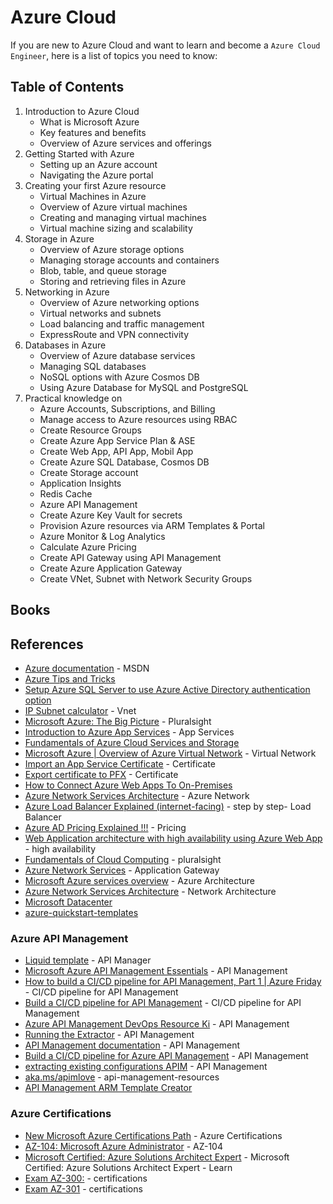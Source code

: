 # Azure Cloud

If you are new to Azure Cloud and want to learn and become a `Azure Cloud Engineer`, here is a list of topics you need to know:

## Table of Contents


1. Introduction to Azure Cloud
    - What is Microsoft Azure
    - Key features and benefits
    - Overview of Azure services and offerings
1. Getting Started with Azure
    - Setting up an Azure account
    - Navigating the Azure portal
1. Creating your first Azure resource
    - Virtual Machines in Azure
    - Overview of Azure virtual machines
    - Creating and managing virtual machines
    - Virtual machine sizing and scalability
1. Storage in Azure
    - Overview of Azure storage options
    - Managing storage accounts and containers
    - Blob, table, and queue storage
    - Storing and retrieving files in Azure
1. Networking in Azure
    - Overview of Azure networking options
    - Virtual networks and subnets
    - Load balancing and traffic management
    - ExpressRoute and VPN connectivity
1. Databases in Azure
    - Overview of Azure database services
    - Managing SQL databases
    - NoSQL options with Azure Cosmos DB
    - Using Azure Database for MySQL and PostgreSQL
1. Practical knowledge on
    - Azure Accounts, Subscriptions, and Billing
    - Manage access to Azure resources using RBAC
    - Create Resource Groups
    - Create Azure App Service Plan & ASE
    - Create Web App, API App, Mobil App
    - Create Azure SQL Database, Cosmos DB
    - Create Storage account
    - Application Insights
    - Redis Cache
    - Azure API Management
    - Create Azure Key Vault for secrets
    - Provision Azure resources via ARM Templates & Portal
    - Azure Monitor & Log Analytics
    - Calculate Azure Pricing
    - Create API Gateway using API Management
    - Create Azure Application Gateway
    - Create VNet, Subnet with Network Security Groups
  
## Books

## References


- [Azure documentation](https://docs.microsoft.com/en-us/azure/?product=popular) - MSDN
- [Azure Tips and Tricks](https://microsoft.github.io/AzureTipsAndTricks/blog/tip342.html)
- [Setup Azure SQL Server to use Azure Active Directory authentication option](https://letienthanh0212.medium.com/setup-azure-sql-server-to-useazure-active-directory-option-b90dccd9e277)
- [IP Subnet calculator](https://www.subnet-calculator.com/) - Vnet
- [Microsoft Azure: The Big Picture](https://www.pluralsight.com/courses/microsoft-azure-the-big-picture) - Pluralsight
- [Introduction to Azure App Services](https://app.pluralsight.com/library/courses/introduction-azure-app-services/table-of-contents) - App Services
- [Fundamentals of Azure Cloud Services and Storage](https://www.pluralsight.com/courses/azure-cloud-services-storage-fundamentals)
- [Microsoft Azure | Overview of Azure Virtual Network](https://www.youtube.com/watch?v=PbkkLwHCp8Y&t=221s) - Virtual Network
- [Import an App Service Certificate](https://docs.microsoft.com/en-us/azure/app-service/configure-ssl-certificate#import-an-app-service-certificate) - Certificate
- [Export certificate to PFX](https://docs.microsoft.com/en-us/azure/app-service/configure-ssl-certificate#upload-a-private-certificate) - Certificate
- [How to Connect Azure Web Apps To On-Premises](https://petri.com/connect-azure-web-apps-premises)
- [Azure Network Services Architecture](https://www.youtube.com/watch?v=UYyRv-45OVM) - Azure Network
- [Azure Load Balancer Explained (internet-facing)](https://www.youtube.com/watch?v=dWtwhfefNnc) - step by step- Load Balancer
- [Azure AD Pricing Explained !!!](https://www.youtube.com/watch?v=sKIwaYN9nmw") - Pricing
- [Web Application architecture with high availability using Azure Web App](https://cloudavenue.in/cloudavenue-architecture-center-2/azure-web-app-ha/) - high availability
- [Fundamentals of Cloud Computing](https://www.pluralsight.com/courses/cloud-computing-fundamentals) - pluralsight
- [Azure Network Services](https://www.youtube.com/watch?v=Px7dyjBTYco) - Application Gateway
- [Microsoft Azure services overview](https://www.youtube.com/watch?v=25Q-Qki339k) - Azure Architecture
- [Azure Network Services Architecture](https://www.youtube.com/watch?v=UYyRv-45OVM) - Network Architecture
- [Microsoft Datacenter](https://www.youtube.com/watch?v=-7CY7JWkhKo)
- [azure-quickstart-templates](https://github.com/Azure/azure-quickstart-templates)

### Azure API Management
- [Liquid template](https://shopify.github.io/liquid/) - API Manager
- [Microsoft Azure API Management Essentials](https://app.pluralsight.com/library/courses/microsoft-azure-api-management-essentials/table-of-contents) - API Management
- [How to build a CI/CD pipeline for API Management, Part 1 | Azure Friday](https://www.youtube.com/watch?v=2x1CrzdTcL0) - CI/CD pipeline for API Management
- [Build a CI/CD pipeline for API Management](https://azure.microsoft.com/en-us/blog/build-a-ci-cd-pipeline-for-api-management/) - CI/CD pipeline for API Management
- [Azure API Management DevOps Resource Ki](https://github.com/Azure/azure-api-management-devops-resource-kit) - API Management
- [Running the Extractor](https://github.com/Azure/azure-api-management-devops-resource-kit/blob/master/src/APIM_ARMTemplate/README.md#extractor) - API Management
- [API Management documentation](https://docs.microsoft.com/en-us/azure/api-management/) - API Management
- [Build a CI/CD pipeline for Azure API Management](https://www.youtube.com/watch?v=4Sp2Qvmg6j8) - API Management
- [extracting existing configurations APIM](https://github.com/Azure/azure-api-management-devops-resource-kit/blob/master/src/APIM_ARMTemplate/README.md#extractor) - API Management
- [aka.ms/apimlove](https://azure.github.io/api-management-resources/) - api-management-resources
- [API Management ARM Template Creator](https://mlogdberg.com/apimanagement/arm-template-creator)
 
### Azure Certifications
- [New Microsoft Azure Certifications Path](https://www.whizlabs.com/blog/azure-certifications-path/) - Azure Certifications
- [AZ-104: Microsoft Azure Administrator](https://learn.microsoft.com/en-us/certifications/azure-administrator/) - AZ-104
- [Microsoft Certified: Azure Solutions Architect Expert](https://docs.microsoft.com/en-us/learn/certifications/azure-solutions-architect/) - Microsoft Certified: Azure Solutions Architect Expert - Learn
- [Exam AZ-300:](https://docs.microsoft.com/en-us/learn/certifications/exams/az-300) - certifications
- [Exam AZ-301](https://docs.microsoft.com/en-us/learn/certifications/exams/az-301) - certifications